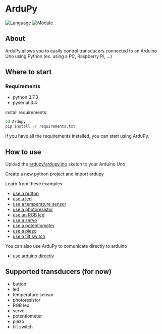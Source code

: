 # ArduPy

[![Language](https://img.shields.io/badge/language-python-blue.svg?style=flat)](https://www.python.org/)
[![Module](https://img.shields.io/badge/module-pyserial-brightgreen.svg?style=flat)](https://pythonhosted.org/pyserial/)

## About

ArduPy allows you to easily control transducers connected to an Arduino Uno using Python (ex. using a PC, Raspberry Pi, ...)

## Where to start

### Requirements

- python 3.7.3
- pyserial 3.4

install requirements:

```bash
cd Ardupy
pip install -r requirements.txt
```

if you have all the requirements installed, you can start using ArduPy.

## How to use

Upload the [ardupy/ardupy.ino](https://github.com/dbarattini/Ardupy/blob/master/ardupy/ardupy.ino) sketch to your Arduino Uno

Create a new python project and import ardupy

Learn from these examples:

- [use a button](https://github.com/dbarattini/Ardupy/blob/master/examples/button.py)
- [use a led](https://github.com/dbarattini/Ardupy/blob/master/examples/led.py)
- [use a temperature sensor](https://github.com/dbarattini/Ardupy/blob/master/examples/temperature_sensor.py)
- [use a photoresistor](https://github.com/dbarattini/Ardupy/blob/master/examples/photoresistor.py)
- [use an RGB led](https://github.com/dbarattini/Ardupy/blob/master/examples/led_rgb.py)
- [use a servo](https://github.com/dbarattini/ArduPy/blob/master/examples/servo.py)
- [use a potentiometer](https://github.com/dbarattini/ArduPy/blob/master/examples/potentiometer.py)
- [use a piezo](https://github.com/dbarattini/ArduPy/blob/master/examples/piezo.py)
- [use a tilt switch]()

You can also use ArduPy to comunicate directly to arduino

- [use arduino directly](https://github.com/dbarattini/ArduPy/blob/master/examples/ardupy.py)

## Supported transducers (for now)

- button
- led
- temperature sensor
- photoresistor
- RGB led
- servo
- potentiometer
- piezo
- tilt switch
